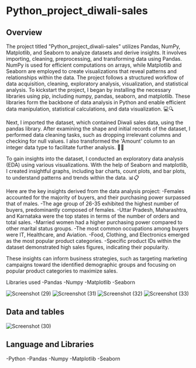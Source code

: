 
# Python_project_diwali-sales
## Overview
The project titled "Python_project_diwali-sales" utilizes Pandas, NumPy, Matplotlib, and Seaborn to analyze datasets and derive insights. It involves importing, cleaning, preprocessing, and transforming data using Pandas. NumPy is used for efficient computations on arrays, while Matplotlib and Seaborn are employed to create visualizations that reveal patterns and relationships within the data. The project follows a structured workflow of data acquisition, cleaning, exploratory analysis, visualization, and statistical analysis.
To kickstart the project, I began by installing the necessary libraries using pip, including numpy, pandas, seaborn, and matplotlib. These libraries form the backbone of data analysis in Python and enable efficient data manipulation, statistical calculations, and data visualization. 💻🔍

Next, I imported the dataset, which contained Diwali sales data, using the pandas library. After examining the shape and initial records of the dataset, I performed data cleaning tasks, such as dropping irrelevant columns and checking for null values. I also transformed the 'Amount' column to an integer data type to facilitate further analysis. 🧹📝

To gain insights into the dataset, I conducted an exploratory data analysis (EDA) using various visualizations. With the help of Seaborn and matplotlib, I created insightful graphs, including bar charts, count plots, and bar plots, to understand patterns and trends within the data. 📊📋

Here are the key insights derived from the data analysis project:
-Females accounted for the majority of buyers, and their purchasing power surpassed that of males.
-The age group of 26-35 exhibited the highest number of buyers, predominantly composed of females.
-Uttar Pradesh, Maharashtra, and Karnataka were the top states in terms of the number of orders and total sales.
-Married women had a higher purchasing power compared to other marital status groups.
-The most common occupations among buyers were IT, Healthcare, and Aviation.
-Food, Clothing, and Electronics emerged as the most popular product categories.
-Specific product IDs within the dataset demonstrated high sales figures, indicating their popularity.

These insights can inform business strategies, such as targeting marketing campaigns toward the identified demographic groups and focusing on popular product categories to maximize sales.

Libraries used
-Pandas
-Numpy
-Matplotlib
-Seaborn

![Screenshot (29)](https://github.com/Sgautam0901/Python_project_diwali-sales/assets/108050278/61dac003-7a30-4514-9b93-765eb2e3ee50)
![Screenshot (31)](https://github.com/Sgautam0901/Python_project_diwali-sales/assets/108050278/9439c0ab-1af5-4582-b4b4-e3a58d7f9163)
![Screenshot (32)](https://github.com/Sgautam0901/Python_project_diwali-sales/assets/108050278/c1b3fd73-d89e-4012-b2c6-8255232730d7)
![Screenshot (33)](https://github.com/Sgautam0901/Python_project_diwali-sales/assets/108050278/c7bf5e4b-0200-4a8f-bae4-02cc5fc0284a)

## Data and tables
![Screenshot (30)](https://github.com/Sgautam0901/Python_project_diwali-sales/assets/108050278/faa77a63-72f1-4856-9299-ef0e9d1c420e)

## Language and Libraries
 -Python
 -Pandas
 -Numpy
 -Matplotlib
 -Seaborn
